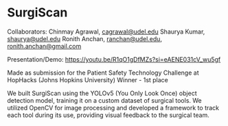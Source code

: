 # SurgiScan
Collaborators:
Chinmay Agrawal, cagrawal@udel.edu
Shaurya Kumar, shaurya@udel.edu
Ronith Anchan, ranchan@udel.edu, ronith.anchan@gmail.com

Presentation/Demo: https://youtu.be/R1qO1gDfMZs?si=eAENE031cV_wu5gf

Made as submission for the Patient Safety Technology Challenge at HopHacks (Johns Hopkins University)
Winner - 1st place

We built SurgiScan using the YOLOv5 (You Only Look Once) object detection model, training it on a custom dataset of surgical tools. We utilized OpenCV for image processing and developed a framework to track each tool during its use, providing visual feedback to the surgical team.
